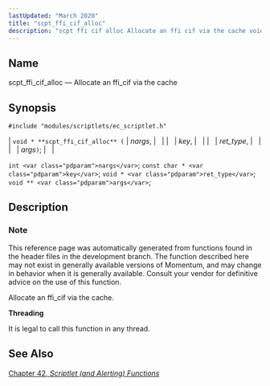 ```yaml
---
lastUpdated: "March 2020"
title: "scpt_ffi_cif_alloc"
description: "scpt ffi cif alloc Allocate an ffi cif via the cache void scpt ffi cif alloc nargs key ret type args int nargs const char key void ret type void args This reference page was automatically generated from functions found in the header files in the development branch The function..."
---
```


<a name="apis.scpt_ffi_cif_alloc"></a> 
## Name

scpt_ffi_cif_alloc — Allocate an ffi_cif via the cache

## Synopsis

`#include "modules/scriptlets/ec_scriptlet.h"`

| `void * **scpt_ffi_cif_alloc** (` | <var class="pdparam">nargs</var>, |   |
|   | <var class="pdparam">key</var>, |   |
|   | <var class="pdparam">ret_type</var>, |   |
|   | <var class="pdparam">args</var>`)`; |   |

`int <var class="pdparam">nargs</var>`;
`const char * <var class="pdparam">key</var>`;
`void * <var class="pdparam">ret_type</var>`;
`void ** <var class="pdparam">args</var>`;<a name="idp59076032"></a> 
## Description

### Note

This reference page was automatically generated from functions found in the header files in the development branch. The function described here may not exist in generally available versions of Momentum, and may change in behavior when it is generally available. Consult your vendor for definitive advice on the use of this function.

Allocate an ffi_cif via the cache.

**<a name="idp59080800"></a> Threading**

It is legal to call this function in any thread.

<a name="idp59082352"></a> 
## See Also

[Chapter 42, *Scriptlet (and Alerting) Functions*](script "Chapter 42. Scriptlet (and Alerting) Functions")